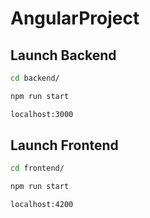 # AngularProject

## Launch Backend
```cmd
cd backend/
```
```cmd
npm run start
```
```cmd
localhost:3000
```

## Launch Frontend

```cmd
cd frontend/
```
```cmd
npm run start
```
```cmd
localhost:4200
```
